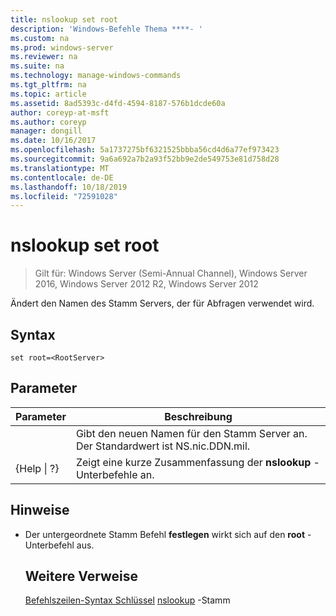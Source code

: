 ```yaml
---
title: nslookup set root
description: 'Windows-Befehle Thema ****- '
ms.custom: na
ms.prod: windows-server
ms.reviewer: na
ms.suite: na
ms.technology: manage-windows-commands
ms.tgt_pltfrm: na
ms.topic: article
ms.assetid: 8ad5393c-d4fd-4594-8187-576b1dcde60a
author: coreyp-at-msft
ms.author: coreyp
manager: dongill
ms.date: 10/16/2017
ms.openlocfilehash: 5a1737275bf6321525bbba56cd4d6a77ef973423
ms.sourcegitcommit: 9a6a692a7b2a93f52bb9e2de549753e81d758d28
ms.translationtype: MT
ms.contentlocale: de-DE
ms.lasthandoff: 10/18/2019
ms.locfileid: "72591028"
---
```

# <a name="nslookup-set-root"></a>nslookup set root

>Gilt für: Windows Server (Semi-Annual Channel), Windows Server 2016, Windows Server 2012 R2, Windows Server 2012

Ändert den Namen des Stamm Servers, der für Abfragen verwendet wird.
## <a name="syntax"></a>Syntax
```
set root=<RootServer>
```
## <a name="parameters"></a>Parameter

|    Parameter    |                                   Beschreibung                                    |
|-----------------|----------------------------------------------------------------------------------|
|  <RootServer>   | Gibt den neuen Namen für den Stamm Server an. Der Standardwert ist NS.nic.DDN.mil. |
| {Help &#124; ?} |              Zeigt eine kurze Zusammenfassung der **nslookup** -Unterbefehle an.               |

## <a name="remarks"></a>Hinweise
- Der untergeordnete Stamm Befehl **festlegen** wirkt sich auf den **root** -Unterbefehl aus.
  ## <a name="additional-references"></a>Weitere Verweise
  [Befehlszeilen-Syntax Schlüssel](command-line-syntax-key.md)
  [nslookup](nslookup-root.md) -Stamm
